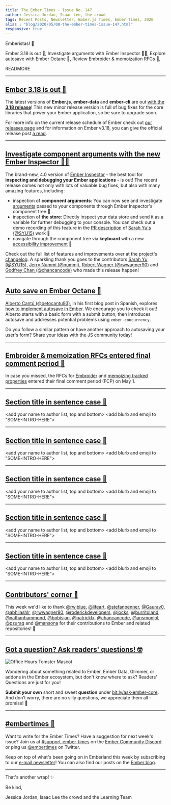 ```yaml
---
title: The Ember Times - Issue No. 147
author: Jessica Jordan, Isaac Lee, the crowd
tags: Recent Posts, Newsletter, Ember.js Times, Ember Times, 2020
alias : "blog/2020/05/08-the-ember-times-issue-147.html"
responsive: true
---
```


<SAYING-HELLO-IN-YOUR-FAVORITE-LANGUAGE> Emberistas! 🐹

<SOME-INTRO-HERE-TO-KEEP-THEM-SUBSCRIBERS-READING>
Ember 3.18 is out 🎉,
Investigate arguments with Ember Inspector 🕵️‍♀️,
Explore autosave with Ember Octane 💾,
Review Embroider & memoization RFCs 💬,

READMORE

---

## [Ember 3.18 is out 🎉](https://blog.emberjs.com/2020/05/05/ember-3-18-released.html)

The latest versions of **Ember.js**, **ember-data** and **ember-cli** are out [with the **3.18 release**](https://blog.emberjs.com/2020/05/05/ember-3-18-released.html)!
This new minor release version is full of bug fixes for the core libraries that power your Ember application, so be sure to upgrade soon.

For more info on the current release schedule of Ember check out [our releases page](https://emberjs.com/releases/) and for information on Ember v3.18, you can give the official release post [a read](https://blog.emberjs.com/2020/05/05/ember-3-18-released.html).

---

## [Investigate component arguments with the new Ember Inspector 🕵️‍♀️](https://twitter.com/chancancode/status/1258514680256987136)

The brand-new, 4.0 version of [Ember Inspector](https://guides.emberjs.com/release/ember-inspector/) - the best tool for **inspecting and debugging your Ember applications** - is out! The recent release comes not only with lots of valuable bug fixes, but also with many amazing features, including:

- inspection of **component arguments**: You can now see and investigate [arguments](https://emberjs.github.io/rfcs/0311-angle-bracket-invocation.html#arguments) passed to your components through Ember Inspector's component tree 🌳
- inspection of **the store**: Directly inspect your data store and send it as a variable for further debugging to your console. You can check out a demo recording of this feature in the [PR description](https://github.com/emberjs/ember-inspector/pull/1163) of [Sarah Yu's (@SYU15)](https://github.com/SYU15) work 🏬
- navigate through the component tree via **keyboard** with a new [accessibility improvement](https://github.com/emberjs/ember-inspector/pull/1153) 🎹

Check out the full list of features and improvements over at the project's [changelog](https://github.com/emberjs/ember-inspector/blob/v4.0.1/CHANGELOG.md#v400-2020-05-06). A sparkling thank you goes to the contributors [Sarah Yu (@SYU15)](https://github.com/SYU15), [Jerry Nummi (@nummi)](https://github.com/nummi), [Robert Wagner (@rwwagner90)](https://github.com/rwwagner90) and [Godfrey Chan (@chancancode)](https://github.com/chancancode) who made this release happen!

---

## [Auto save en Ember Octane 💾](https://betocantu93.com/autosave-in-ember-octane/)

[Alberto Cantú (@betocantu93)](https://github.com/betocantu93), in his first blog post in Spanish, explores [how to implement autosave in Ember](https://betocantu93.com/autosave-in-ember-octane/). We encourage you to check it out! Alberto starts with a basic form with a submit button, then introduces autosave and addresses potential problems using `ember-concurrency`.

Do you follow a similar pattern or have another approach to autosaving your user's form? Share your ideas with the JS community today!

---

## [Embroider & memoization RFCs entered final comment period 💬](https://github.com/emberjs/rfcs/pull/507)

In case you missed, the RFCs for [Embroider](https://github.com/emberjs/rfcs/pull/507) and [memoizing tracked properties](https://github.com/emberjs/rfcs/pull/615) entered their final comment period (FCP) on May 1.

---

## [Section title in sentence case 🐹](section-url)

<change section title emoji>
<consider adding some bold to your paragraph>
<please include link to external article/repo/etc in paragraph / body text, not just header title above>

<add your name to author list, top and bottom>
<add blurb and emoji to "SOME-INTRO-HERE">

---

## [Section title in sentence case 🐹](section-url)

<change section title emoji>
<consider adding some bold to your paragraph>
<please include link to external article/repo/etc in paragraph / body text, not just header title above>

<add your name to author list, top and bottom>
<add blurb and emoji to "SOME-INTRO-HERE">

---

## [Section title in sentence case 🐹](section-url)

<change section title emoji>
<consider adding some bold to your paragraph>
<please include link to external article/repo/etc in paragraph / body text, not just header title above>

<add your name to author list, top and bottom>
<add blurb and emoji to "SOME-INTRO-HERE">

---

## [Section title in sentence case 🐹](section-url)

<change section title emoji>
<consider adding some bold to your paragraph>
<please include link to external article/repo/etc in paragraph / body text, not just header title above>

<add your name to author list, top and bottom>
<add blurb and emoji to "SOME-INTRO-HERE">

---

## [Section title in sentence case 🐹](section-url)

<change section title emoji>
<consider adding some bold to your paragraph>
<please include link to external article/repo/etc in paragraph / body text, not just header title above>

<add your name to author list, top and bottom>
<add blurb and emoji to "SOME-INTRO-HERE">

---

## [Contributors' corner 👏](https://guides.emberjs.com/release/contributing/repositories/)

<p>This week we'd like to thank <a href="https://github.com/rwjblue" target="gh-user">@rwjblue</a>, <a href="https://github.com/lifeart" target="gh-user">@lifeart</a>, <a href="https://github.com/stefanpenner" target="gh-user">@stefanpenner</a>, <a href="https://github.com/Gaurav0" target="gh-user">@Gaurav0</a>, <a href="https://github.com/abhilashlr" target="gh-user">@abhilashlr</a>, <a href="https://github.com/rwwagner90" target="gh-user">@rwwagner90</a>, <a href="https://github.com/roderickdevelopers" target="gh-user">@roderickdevelopers</a>, <a href="https://github.com/locks" target="gh-user">@locks</a>, <a href="https://github.com/burritoIand" target="gh-user">@burritoIand</a>, <a href="https://github.com/nathanhammond" target="gh-user">@nathanhammond</a>, <a href="https://github.com/bobisjan" target="gh-user">@bobisjan</a>, <a href="https://github.com/patricklx" target="gh-user">@patricklx</a>, <a href="https://github.com/chancancode" target="gh-user">@chancancode</a>, <a href="https://github.com/ansmonjol" target="gh-user">@ansmonjol</a>, <a href="https://github.com/pzuraq" target="gh-user">@pzuraq</a> and <a href="https://github.com/mansona" target="gh-user">@mansona</a>  for their contributions to Ember and related repositories! 💖</p>

---

## [Got a question? Ask readers' questions! 🤓](https://docs.google.com/forms/d/e/1FAIpQLScqu7Lw_9cIkRtAiXKitgkAo4xX_pV1pdCfMJgIr6Py1V-9Og/viewform)

<div class="blog-row">
  <img class="float-right small transparent padded" alt="Office Hours Tomster Mascot" title="Readers' Questions" src="/images/tomsters/officehours.png" />

  <p>Wondering about something related to Ember, Ember Data, Glimmer, or addons in the Ember ecosystem, but don't know where to ask? Readers’ Questions are just for you!</p>

  <p><strong>Submit your own</strong> short and sweet <strong>question</strong> under <a href="https://bit.ly/ask-ember-core" target="rq">bit.ly/ask-ember-core</a>. And don’t worry, there are no silly questions, we appreciate them all - promise! 🤞</p>
</div>

---

## [#embertimes 📰](https://blog.emberjs.com/tags/newsletter.html)

Want to write for the Ember Times? Have a suggestion for next week's issue? Join us at [#support-ember-times](https://discordapp.com/channels/480462759797063690/485450546887786506) on the [Ember Community Discord](https://discordapp.com/invite/zT3asNS) or ping us [@embertimes](https://twitter.com/embertimes) on Twitter.

Keep on top of what's been going on in Emberland this week by subscribing to our [e-mail newsletter](https://the-emberjs-times.ongoodbits.com/)! You can also find our posts on the [Ember blog](https://emberjs.com/blog/tags/newsletter.html).

---

That's another wrap! ✨

Be kind,

Jessica Jordan, Isaac Lee the crowd and the Learning Team
